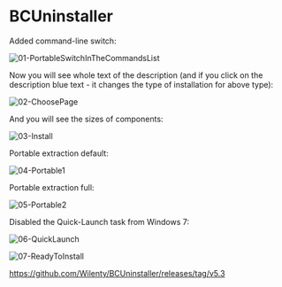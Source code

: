 # BCUninstaller

Added command-line switch:

![01-PortableSwitchInTheCommandsList](https://user-images.githubusercontent.com/61757638/171054185-0659b4c9-0d58-46c8-afcf-251242bdbd6b.png)

Now you will see whole text of the description (and if you click on the description blue text - it changes the type of installation for above type):

![02-ChoosePage](https://user-images.githubusercontent.com/61757638/171054233-45f2afdd-da93-45d3-a18d-356f8d179280.png)

And you will see the sizes of components:

![03-Install](https://user-images.githubusercontent.com/61757638/171054245-35d4b148-edb4-41f4-9bb7-5fec505f56d6.png)

Portable extraction default:

![04-Portable1](https://user-images.githubusercontent.com/61757638/171054260-717cdac7-de71-44e1-9a63-c028ff30a537.png)

Portable extraction full:

![05-Portable2](https://user-images.githubusercontent.com/61757638/171054279-41d316f6-3250-465a-8a59-57c8e7aa5060.png)

Disabled the Quick-Launch task from Windows 7:

![06-QuickLaunch](https://user-images.githubusercontent.com/61757638/171054286-e59e10aa-7078-4059-90e4-09b2b46ade7a.png)

![07-ReadyToInstall](https://user-images.githubusercontent.com/61757638/171054299-7adddab1-a070-480b-8d66-e166977b7901.png)

https://github.com/Wilenty/BCUninstaller/releases/tag/v5.3
